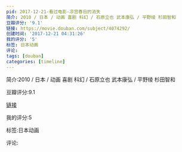 ```yaml
---
pid: 2017-12-21-看过电影-凉宫春日的消失
简介: 2010 / 日本 / 动画 喜剧 科幻 / 石原立也 武本康弘 / 平野绫 杉田智和
豆瓣评分: '9.1'
链接: https://movie.douban.com/subject/4074292/
创建时间: '2017-12-21 04:31:26'
我的评分: '5'
标签: 日本动画
评论:
tags: [douban]
categories: [timeline]
---
```

简介:2010 / 日本 / 动画 喜剧 科幻 / 石原立也 武本康弘 / 平野绫 杉田智和

豆瓣评分:9.1

[链接](https://movie.douban.com/subject/4074292/)

我的评分:5

标签:日本动画

评论:

